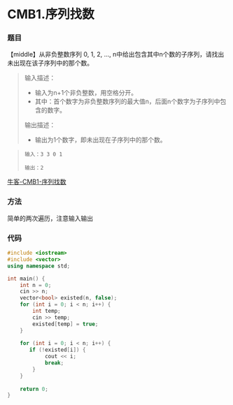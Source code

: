 # CMB1.序列找数

### 题目

【middle】从非负整数序列 0, 1, 2, ..., n中给出包含其中n个数的子序列，请找出未出现在该子序列中的那个数。

> 输入描述：
>
> - 输入为n+1个非负整数，用空格分开。
> - 其中：首个数字为非负整数序列的最大值n，后面n个数字为子序列中包含的数字。
>
> 输出描述：
>
> - 输出为1个数字，即未出现在子序列中的那个数。

> ```
> 输入：3 3 0 1
> ```
>
> ```
> 输出：2
> ```

[牛客-CMB1-序列找数](https://www.nowcoder.com/practice/a7d1856a72404ea69fdfb5786d65539c?tpId=182&tqId=34572&rp=1&ru=/exam/oj&qru=/exam/oj&sourceUrl=%2Fexam%2Foj%3Fpage%3D1%26tab%3D%25E5%2590%258D%25E4%25BC%2581%25E7%259C%259F%25E9%25A2%2598%26topicId%3D182&difficulty=undefined&judgeStatus=undefined&tags=&title=)

### 方法

简单的两次遍历，注意输入输出

### 代码

```cpp
#include <iostream>
#include <vector>
using namespace std;

int main() {
    int n = 0;
    cin >> n;
    vector<bool> existed(n, false);
    for (int i = 0; i < n; i++) {
        int temp;
        cin >> temp;
        existed[temp] = true;
    }
    
    for (int i = 0; i < n; i++) {
       if (!existed[i]) {
            cout << i;
            break;
        } 
    }
        
    return 0;
}
```

